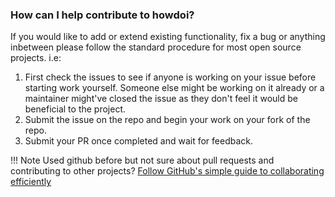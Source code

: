 ### How can I help contribute to howdoi?

If you would like to add or extend existing functionality, fix a bug or anything inbetween please follow the standard procedure for most open source projects. i.e:

1. First check the issues to see if anyone is working on your issue before starting work yourself. Someone else might be working on it already or a maintainer might've closed the issue as they don't feel it would be beneficial to the project.
2. Submit the issue on the repo and begin your work on your fork of the repo.
3. Submit your PR once completed and wait for feedback.

!!! Note
    Used github before but not sure about pull requests and contributing to other projects? [Follow GitHub's simple guide to collaborating efficiently](https://lab.github.com/githubtraining/introduction-to-github)